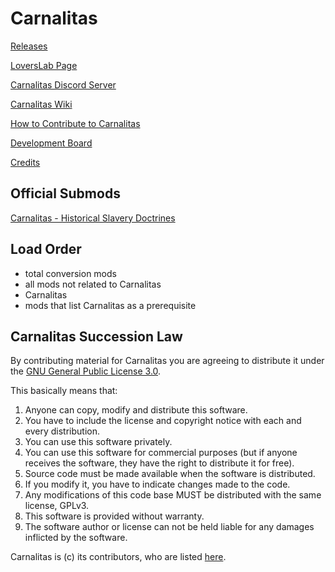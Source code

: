 # Carnalitas

[Releases](https://gitgud.io/cherisong/carnalitas/-/releases)

[LoversLab Page](https://www.loverslab.com/files/file/14207-carnalitas/)

[Carnalitas Discord Server](https://discord.gg/9FytVhPQNa)

[Carnalitas Wiki](https://gitgud.io/cherisong/carnalitas/-/wikis/home)

[How to Contribute to Carnalitas](https://gitgud.io/cherisong/carnalitas/-/blob/development/CONTRIBUTING.md)

[Development Board](https://gitgud.io/cherisong/carnalitas/-/boards/5325)

[Credits](https://gitgud.io/cherisong/carnalitas/-/wikis/99.-Credits)

## Official Submods

[Carnalitas - Historical Slavery Doctrines](https://gitgud.io/cherisong/carnalitas-historical-slavery-doctrines)

## Load Order

* total conversion mods
* all mods not related to Carnalitas
* Carnalitas
* mods that list Carnalitas as a prerequisite

## Carnalitas Succession Law
By contributing material for Carnalitas you are agreeing to distribute it under the [GNU General Public License 3.0](https://gitgud.io/cherisong/carnalitas/-/blob/development/LICENSE.md).

This basically means that:
1. Anyone can copy, modify and distribute this software.
2. You have to include the license and copyright notice with each and every distribution.
3. You can use this software privately.
4. You can use this software for commercial purposes (but if anyone receives the software, they have the right to distribute it for free).
5. Source code must be made available when the software is distributed.
6. If you modify it, you have to indicate changes made to the code.
7. Any modifications of this code base MUST be distributed with the same license, GPLv3.
8. This software is provided without warranty.
9. The software author or license can not be held liable for any damages inflicted by the software.

Carnalitas is (c) its contributors, who are listed [here](https://gitgud.io/cherisong/carnalitas/-/wikis/99.-Credits).
